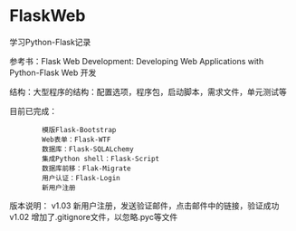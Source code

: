 # FlaskWeb

学习Python-Flask记录

参考书：Flask Web Development: Developing Web Applications with Python-Flask Web 开发

结构：大型程序的结构：配置选项，程序包，启动脚本，需求文件，单元测试等

目前已完成：

            模版Flask-Bootstrap
            Web表单：Flask-WTF
            数据库：Flask-SQLALchemy
            集成Python shell：Flask-Script
            数据库前移：Flak-Migrate
            用户认证：Flask-Login
            新用户注册
            
版本说明：
        v1.03 新用户注册，发送验证邮件，点击邮件中的链接，验证成功
        v1.02 增加了.gitignore文件，以忽略.pyc等文件